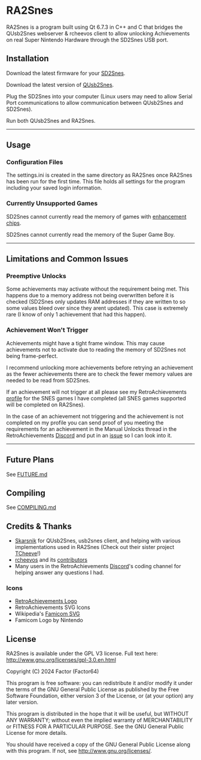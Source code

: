 # RA2Snes

RA2Snes is a program built using Qt 6.7.3 in C++ and C that bridges the QUsb2Snes webserver & rcheevos client to allow unlocking Achievements on real Super Nintendo Hardware through the SD2Snes USB port.

## Installation 

Download the latest firmware for your [SD2Snes](https://sd2snes.de/blog/downloads).

Download the latest version of [QUsb2Snes](https://github.com/Skarsnik/QUsb2snes/releases).

Plug the SD2Snes into your computer (Linux users may need to allow Serial Port communications to allow communication between QUsb2Snes and SD2Snes).

Run both QUsb2Snes and RA2Snes.

---

## Usage

### Configuration Files

The settings.ini is created in the same directory as RA2Snes once RA2Snes has been run for the first time. This file holds all settings for the program including your saved login information.

### Currently Unsupported Games

SD2Snes cannot currently read the memory of games with [enhancement chips](https://en.wikipedia.org/wiki/List_of_Super_NES_enhancement_chips).

SD2Snes cannot currently read the memory of the Super Game Boy.

---

## Limitations and Common Issues

### Preemptive Unlocks

Some achievements may activate without the requirement being met. This happens due to a memory address not being overwritten before it is checked (SD2Snes only updates RAM addresses if they are written to so some values bleed over since they arent updated). This case is extremely rare (I know of only 1 achievement that had this happen).

### Achievement Won't Trigger

Achievements might have a tight frame window. This may cause achievements not to activate due to reading the memory of SD2Snes not being frame-perfect. 

I recommend unlocking more achievements before retrying an achievement as the fewer achievements there are to check the fewer memory values are needed to be read from SD2Snes.

If an achievement will not trigger at all please see my RetroAchievements [profile](https://retroachievements.org/user/Factor64) for the SNES games I have completed (all SNES games supported will be completed on RA2Snes).

In the case of an achievement not triggering and the achievement is not completed on my profile you can send proof of you meeting the requirements for an achievement in the Manual Unlocks thread in the RetroAchievements [Discord](https://discord.gg/dq2E4hE) and put in an [issue](https://github.com/Factor-64/ra2snes/issues) so I can look into it.

---

## Future Plans

See [FUTURE.md](FUTURE.md)

## Compiling

See [COMPILING.md](COMPILING.md)

## Credits & Thanks

* [Skarsnik](https://github.com/Skarsnik) for QUsb2Snes, usb2snes client, and helping with various implementations used in RA2Snes (Check out their sister project [TCheeve](https://github.com/Skarsnik/TCheeve)!)
* [rcheevos](https://github.com/RetroAchievements/rcheevos) and its [contributors](https://github.com/RetroAchievements/rcheevos/graphs/contributors)
* Many users in the RetroAchievements [Discord](https://discord.gg/dq2E4hE)'s coding channel for helping answer any questions I had.

### Icons

* [RetroAchievements Logo](https://retroachievements.org/)
* RetroAchievements SVG Icons
* Wikipedia's [Famicom SVG](https://en.wikipedia.org/wiki/File:Super_Famicom_logo.svg)
* Famicom Logo by Nintendo

## License

RA2Snes is available under the GPL V3 license.  Full text here: <http://www.gnu.org/licenses/gpl-3.0.en.html>

Copyright (C) 2024 Factor (Factor64)

This program is free software: you can redistribute it and/or modify
it under the terms of the GNU General Public License as published by
the Free Software Foundation, either version 3 of the License, or
(at your option) any later version.

This program is distributed in the hope that it will be useful,
but WITHOUT ANY WARRANTY; without even the implied warranty of
MERCHANTABILITY or FITNESS FOR A PARTICULAR PURPOSE.  See the
GNU General Public License for more details.

You should have received a copy of the GNU General Public License
along with this program.  If not, see <http://www.gnu.org/licenses/>.
